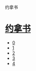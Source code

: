 ﻿




 约拿书



[](bible/../)
=============

[约拿书](bible/index.md)
================


* [0](bible/JON00.md)
* [1](bible/JON01.md)
* [2](bible/JON02.md)
* [3](bible/JON03.md)
* [4](bible/JON04.md)


